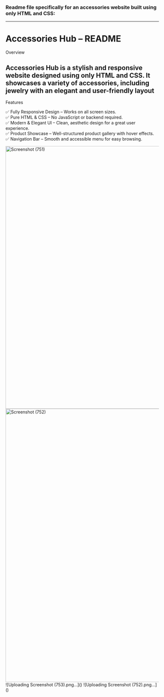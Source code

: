  <h3>Readme file specifically for an accessories website built using only HTML and CSS:</h3>


---

<h1>Accessories Hub – README</h1>

Overview

<h2>Accessories Hub is a stylish and responsive website designed using only HTML and CSS. It showcases a variety of accessories, including jewelry with an elegant and user-friendly layout</h2>

Features

✅ Fully Responsive Design – Works on all screen sizes.
<br>
✅ Pure HTML & CSS – No JavaScript or backend required.
<br>
✅ Modern & Elegant UI – Clean, aesthetic design for a great user experience.
<br>
✅ Product Showcase – Well-structured product gallery with hover effects.
<br>
✅ Navigation Bar – Smooth and accessible menu for easy browsing.



<img width="1920" height="861" alt="Screenshot (751)" src="https://github.com/user-attachments/assets/0595248a-c33c-4928-8812-1b17dfea6240" />
<img width="1920" height="896" alt="Screenshot (752)" src="https://github.com/user-attachments/assets/f747b56d-57ba-4917-a28a-1035c9fb8201" />
![Uploading Screenshot (753).png…]()
![Uploading Screenshot (752).png…]()



